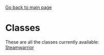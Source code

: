 [Go back to main page](../README.md)
# Classes

These are all the classes currently available:<br>
[Steamwarrior](/classes/steamWarrior/steamWarrior.md)